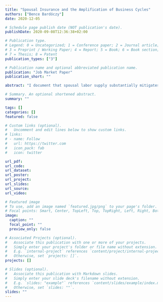 ```yaml
---
title: "Spousal Insurance and the Amplification of Business Cycles"
authors: ["Bence Bardóczy"]
date: 2020-12-05

# Schedule page publish date (NOT publication's date).
publishDate: 2020-09-08T12:36:38+02:00

# Publication type.
# Legend: 0 = Uncategorized; 1 = Conference paper; 2 = Journal article;
# 3 = Preprint / Working Paper; 4 = Report; 5 = Book; 6 = Book section;
# 7 = Thesis; 8 = Patent
publication_types: ["3"]

# Publication name and optional abbreviated publication name.
publication: "Job Market Paper"
publication_short: ""

abstract: "I document that spousal labor supply substantially mitigates the impact of cyclical labor income risk on married households. Motivated by this evidence, I present a macroeconomic model with incomplete markets in which households are heterogeneous by gender and marital status. Couples can smooth their consumption over the business cycle better than singles because (i) spouses rarely lose their jobs at the same time; and (ii) secondary earners can increase their labor supply on the extensive margin in response to a job loss of the primary earner. According to my estimated model, spousal insurance mitigates the volatility of aggregate consumption by about 40%. Spousal insurance acts as a powerful automatic stabilizer because it weakens the general-equilibrium feedback between unemployment risk and economic activity. My model clarifies the circumstances under which this automatic stabilizer is stronger or weaker. Spousal insurance is particularly powerful in recessions caused by traditional demand shocks. It is less powerful in recessions caused by shocks like the current COVID epidemic."

# Summary. An optional shortened abstract.
summary: ""

tags: []
categories: []
featured: false

# Custom links (optional).
#   Uncomment and edit lines below to show custom links.
# links:
# - name: Follow
#   url: https://twitter.com
#   icon_pack: fab
#   icon: twitter

url_pdf:
url_code:
url_dataset:
url_poster:
url_project:
url_slides:
url_source:
url_video:

# Featured image
# To use, add an image named `featured.jpg/png` to your page's folder. 
# Focal points: Smart, Center, TopLeft, Top, TopRight, Left, Right, BottomLeft, Bottom, BottomRight.
image:
  caption: ""
  focal_point: ""
  preview_only: false

# Associated Projects (optional).
#   Associate this publication with one or more of your projects.
#   Simply enter your project's folder or file name without extension.
#   E.g. `internal-project` references `content/project/internal-project/index.md`.
#   Otherwise, set `projects: []`.
projects: []

# Slides (optional).
#   Associate this publication with Markdown slides.
#   Simply enter your slide deck's filename without extension.
#   E.g. `slides: "example"` references `content/slides/example/index.md`.
#   Otherwise, set `slides: ""`.
slides: ""
---
```

